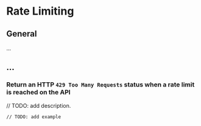 # Rate Limiting


## General

...


## ...


### Return an HTTP `429 Too Many Requests` status when a rate limit is reached on the API

// TODO: add description.

```http
// TODO: add example
```

<br><br>
